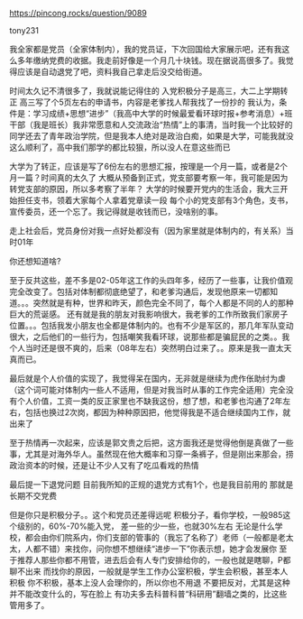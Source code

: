
https://pincong.rocks/question/9089

tony231

我全家都是党员（全家体制内），我的党员证，下次回国给大家展示吧，还有我这么多年缴纳党费的收据。我走前好像是一个月几十块钱。现在据说高很多了。我觉得应该是自动退党了吧，资料我自己拿走后没交给街道。

时间太久记不清很多了，我就说能记得住的
入党积极分子是高三，大二上学期转正
高三写了个5页左右的申请书，内容是老爹找人帮我找了一份抄的
我认为，条件是：学习成绩+思想“进步”（我高中大学的时候最爱看环球时报+参考消息）+班干部（我是班长）我非常愿意和人交流政治“热情”上的事清，当时我一个比较好的同学还去了青年政治学院，但是我本人绝对是政治白痴，如果是大学，可能我就没这么顺利了，高中我们那学的都比较狠，所以没人在意这些而已

大学为了转正，应该是写了6份左右的思想汇报，按理是一个月一篇，或者是2个月一篇？时间真的太久了
大概从预备到正式，党支部要考察一年，我可能是因为转党支部的原因，所以多考察了半年？
大学的时候要开党内的生活会，我大三开始担任支书，领着大家每个人拿着党章读一段
每个小的党支部有3个角色，支书，宣传委员，还一个忘了。我记得就是收钱而已，没啥别的事。

走上社会后，党员身份对我一点好处都没有（因为家里就是体制内的，有关系）当时01年

你还想知道啥?

至于反共这些，差不多是02-05年这工作的头四年多，经历了一些事，让我价值观完全改变了。包括对体制都彻底绝望了，和老爹沟通后，发现他原来一切都知道。。。突然就是有种，世界和昨天，颜色完全不同了，每个人都是不同的人的那种巨大的荒诞感。
还有就是我的朋友对我影响很大，我老爹的工作所致我们家房子位置。。。包括我发小朋友也全都是体制内的。也有不少是军区的，那几年军队变动很大，之后他们的一些行为，包括嘲笑我看环球，说那些都是骗屁民的之类。。我个人当时还是很不爽的，后来（08年左右）突然明白过来了。。原来是我一直太天真而已。

最后就是个人价值的实现了，我觉得呆在国内，无非就是继续为虎作伥助纣为虐（这个词可能对体制内一些人不适用，但是对我当时从事的工作完全适用）完全没有个人价值，工资一类的反正家里也不缺我这份，想了想，和老爹也沟通了2年左右，包括也换过2次岗，都因为种种原因把，他觉得我是不适合继续国内工作，就出来了

至于热情再一次起来，应该是郭文贵之后把，这方面我还是觉得他倒是真做了一些事，尤其是对海外华人。虽然现在他大概率和习穿一条裤子，但是刚出来那会，捞政治资本的时候，还是让不少人又有了吃瓜看戏的热情


最后提一下退党问题
目前我所知的正规的退党方式有1个，也是我目前用的
那就是长期不交党费

但是你只是积极分子。。这个和党员还差得远呢
积极分子，看你学校，一般985这个级别的，60%-70%能入党， 差一些的少一些，也就30%左右
无论是什么学校，都会由你们院系内，你们支部的管事的（我忘了名称了）老师（一般都是老太太，人都不错）来找你，问你想不想继续“进步一下”你表示想，她才会发展你
至于推荐人那些你都不用管，进去后会有人专门安排给你的，一般也就是瞎聊，P都聊不出来
而找你的原因，一般就是学生工作办公室积极，学生会积极，甚至本人积极
你不积极，基本上没人会理你的，所以你也不用退
不要把反对，尤其是这种并不能改变什么的，写在脸上
有功夫多去科普科普“科研用”翻墙之类的，比这些管用多了。